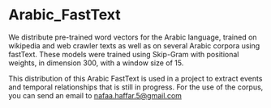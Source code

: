 # Arabic_FastText


We distribute pre-trained word vectors for the Arabic language, 
trained on wikipedia and web crawler texts as well as on several Arabic corpora using fastText. 
These models were trained using Skip-Gram with positional weights, 
in dimension 300, with a window size of 15. 

This distribution of this Arabic FastText is used in a project to extract events and temporal relationships that is still in progress. 
For the use of the corpus, you can send an email to nafaa.haffar.5@gmail.com
